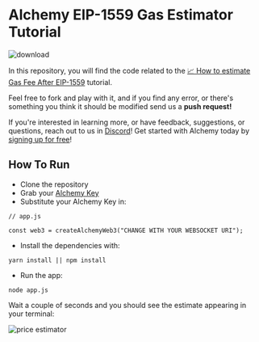 # Alchemy EIP-1559 Gas Estimator Tutorial

![download](https://user-images.githubusercontent.com/72762629/141164192-2909476d-613a-4ea7-a183-532cee81e405.jpg)

In this repository, you will find the code related to the [📈 How to estimate Gas Fee After EIP-1559](https://docs.google.com/document/d/1sTrOPjvzxKr5vQxAL1zDKNCEngiLSGPBTDStGlYvvSk) tutorial.

Feel free to fork and play with it, and if you find any error, or there's something you think it should be modified send us a **push request!**

If you're interested in learning more, or have feedback, suggestions, or questions, reach out to us in [Discord](https://discord.gg/gWuC7zB)! Get started with Alchemy today by [signing up for free](https://www.alchemy.com/)!


## How To Run

* Clone the repository
* Grab your [Alchemy Key](https://docs.alchemy.com/alchemy/introduction/getting-started)
* Substitute your Alchemy Key in:

```
// app.js

const web3 = createAlchemyWeb3("CHANGE WITH YOUR WEBSOCKET URI");

```
* Install the dependencies with:
```
yarn install || npm install
```
* Run the app:
```
node app.js
```
Wait a couple of seconds and you should see the estimate appearing in your terminal:

![price estimator](https://user-images.githubusercontent.com/72762629/141165595-928d14d9-baa4-4369-91b1-be1d4b97f4cf.gif)
